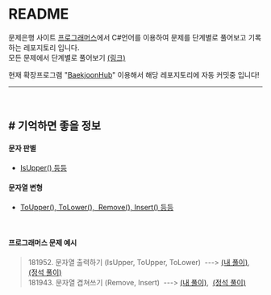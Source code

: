 # README

문제은행 사이트 [프로그래머스](https://programmers.co.kr/)에서 C#언어를 이용하여 문제를 단계별로 풀어보고 기록하는 레포지토리 입니다.    
모든 문제에서 단계별로 풀어보기 [(링크)](https://school.programmers.co.kr/learn/challenges?order=recent&levels=0&languages=csharp&page=1)    

현재 확장프로그램 "[BaekjoonHub](https://github.com/BaekjoonHub/BaekjoonHub)" 이용해서 해당 레포지토리에 자동 커밋중 입니다!

---------
<br> 

## # 기억하면 좋을 정보

#### 문자 판별
- [IsUpper() 등등](https://blog.naver.com/holyruby/40056224803)    

#### 문자열 변형
- [ToUpper(), ToLower(),&nbsp; Remove(), Insert() 등등](https://blog.naver.com/bug_ping/221417935963)

<br>

#### 프로그래머스 문제 예시    
  > 181952. 문자열 출력하기 (IsUpper, ToUpper, ToLower)&nbsp; ---> [(내 풀이)](https://github.com/tjsp9830/Programmers/blob/main/%ED%94%84%EB%A1%9C%EA%B7%B8%EB%9E%98%EB%A8%B8%EC%8A%A4/0/181952.%E2%80%85%EB%AC%B8%EC%9E%90%EC%97%B4%E2%80%85%EC%B6%9C%EB%A0%A5%ED%95%98%EA%B8%B0/%EB%AC%B8%EC%9E%90%EC%97%B4%E2%80%85%EC%B6%9C%EB%A0%A5%ED%95%98%EA%B8%B0_1.cs),&nbsp;  [(정석 풀이)](https://github.com/tjsp9830/Programmers/blob/main/%ED%94%84%EB%A1%9C%EA%B7%B8%EB%9E%98%EB%A8%B8%EC%8A%A4/0/181952.%E2%80%85%EB%AC%B8%EC%9E%90%EC%97%B4%E2%80%85%EC%B6%9C%EB%A0%A5%ED%95%98%EA%B8%B0/%EB%AC%B8%EC%9E%90%EC%97%B4%E2%80%85%EC%B6%9C%EB%A0%A5%ED%95%98%EA%B8%B0_2.cs)      
  > 181943. 문자열 겹쳐쓰기 (Remove, Insert)&nbsp; ---> [(내 풀이)](https://github.com/tjsp9830/Programmers/blob/main/%ED%94%84%EB%A1%9C%EA%B7%B8%EB%9E%98%EB%A8%B8%EC%8A%A4/0/181943.%E2%80%85%EB%AC%B8%EC%9E%90%EC%97%B4%E2%80%85%EA%B2%B9%EC%B3%90%EC%93%B0%EA%B8%B0/%EB%AC%B8%EC%9E%90%EC%97%B4%E2%80%85%EA%B2%B9%EC%B3%90%EC%93%B0%EA%B8%B0_1.cs),&nbsp;  [(정석 풀이)](https://github.com/tjsp9830/Programmers/blob/main/%ED%94%84%EB%A1%9C%EA%B7%B8%EB%9E%98%EB%A8%B8%EC%8A%A4/0/181943.%E2%80%85%EB%AC%B8%EC%9E%90%EC%97%B4%E2%80%85%EA%B2%B9%EC%B3%90%EC%93%B0%EA%B8%B0/%EB%AC%B8%EC%9E%90%EC%97%B4%E2%80%85%EA%B2%B9%EC%B3%90%EC%93%B0%EA%B8%B0_2.cs)


